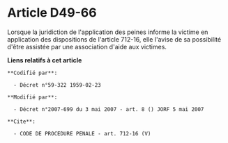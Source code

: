 # Article D49-66

Lorsque la juridiction de l'application des peines informe la victime en application des dispositions de l'article 712-16,
elle l'avise de sa possibilité d'être assistée par une association d'aide aux victimes.

**Liens relatifs à cet article**

	**Codifié par**:

	  - Décret n°59-322 1959-02-23

	**Modifié par**:

	  - Décret n°2007-699 du 3 mai 2007 - art. 8 () JORF 5 mai 2007

	**Cite**:

	  - CODE DE PROCEDURE PENALE - art. 712-16 (V)
